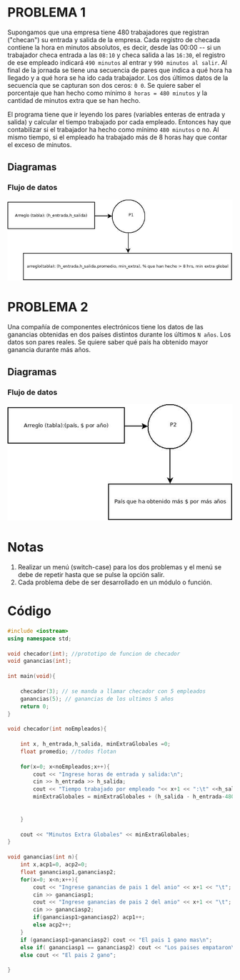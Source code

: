 # PROBLEMA 1

Supongamos que  una empresa tiene 480 trabajadores que registran ("checan") su  entrada y salida  de la empresa. Cada registro de checada contiene la hora en minutos absolutos, es decir, desde las 00:00 -- si un trabajador checa entrada a las `08:10` y checa salida a las `16:30`, el registro de ese empleado indicará  `490 minutos` al entrar y `990 minutos al salir`. Al final de la jornada se tiene una secuencia de pares que indica a qué hora ha llegado y a qué hora se ha ido cada trabajador.  Los dos últimos datos de la secuencia que se capturan son dos ceros: `0 0`. Se quiere saber el porcentaje que han hecho como mínimo `8 horas = 480 minutos` y la cantidad de minutos extra que se han hecho.  

El programa tiene que ir leyendo los pares (variables enteras de entrada y salida) y calcular el tiempo trabajado por cada empleado. Entonces hay que contabilizar si el trabajador ha hecho como mínimo `480 minutos` o no. Al  mismo tiempo, si el empleado ha trabajado más de 8 horas hay que contar el exceso de minutos.  

## Diagramas
### Flujo de datos
![Flujo de datos](./assets/nuevosProblemas/dfd_p1.jpg)
 
# PROBLEMA 2

Una compañía de componentes electrónicos tiene los datos de las ganancias obtenidas en dos países distintos durante los últimos `N años`. Los datos son pares reales. Se quiere saber qué país ha obtenido mayor ganancia durante más años.  

## Diagramas
### Flujo de datos
![Flujo de datos](./assets/nuevosProblemas/dfd_p2.jpg)

# Notas
1. Realizar un menú (switch-case) para los dos problemas y el menú se debe de repetir hasta que se pulse la opción salir.  
2. Cada problema debe de ser desarrollado en un módulo o función.  


# Código

```c++
#include <iostream>
using namespace std;

void checador(int); //prototipo de funcion de checador 
void ganancias(int);

int main(void){

	checador(3); // se manda a llamar checador con 5 empleados
	ganancias(5); // ganancias de los ultimos 5 años
	return 0;
}

void checador(int noEmpleados){
	
	int x, h_entrada,h_salida, minExtraGlobales =0;
	float promedio; //todos flotan
	
	for(x=0; x<noEmpleados;x++){
		cout << "Ingrese horas de entrada y salida:\n";
		cin >> h_entrada >> h_salida;
		cout << "Tiempo trabajado por empleado "<< x+1 << ":\t" <<h_salida-h_entrada<< "\t" << "Min. extra:"<<h_salida-h_entrada-480 << "\n" ;		
		minExtraGlobales = minExtraGlobales + (h_salida - h_entrada-480);
		
		
	}

	cout << "Minutos Extra Globales" << minExtraGlobales;
}

void ganancias(int n){
	int x,acp1=0, acp2=0;
	float gananciasp1,gananciasp2;
	for(x=0; x<n;x++){
		cout << "Ingrese ganancias de pais 1 del anio" << x+1 << "\t";
		cin >> gananciasp1;
		cout << "Ingrese ganancias de pais 2 del anio" << x+1 << "\t";
		cin >> gananciasp2; 
		if(gananciasp1>gananciasp2) acp1++;
		else acp2++;
	}
	if (gananciasp1>gananciasp2) cout << "El pais 1 gano mas\n";
	else if( gananciasp1 == gananciasp2) cout << "Los paises empataron\n";
	else cout << "El pais 2 gano";

}
```
